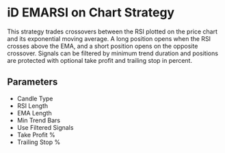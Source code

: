 # iD EMARSI on Chart Strategy

This strategy trades crossovers between the RSI plotted on the price chart and its exponential moving average. A long position opens when the RSI crosses above the EMA, and a short position opens on the opposite crossover. Signals can be filtered by minimum trend duration and positions are protected with optional take profit and trailing stop in percent.

## Parameters
- Candle Type
- RSI Length
- EMA Length
- Min Trend Bars
- Use Filtered Signals
- Take Profit %
- Trailing Stop %
